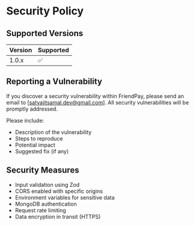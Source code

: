 # Security Policy

## Supported Versions

| Version | Supported          |
| ------- | ------------------ |
| 1.0.x   | :white_check_mark: |

## Reporting a Vulnerability

If you discover a security vulnerability within FriendPay, please send an email to [satyajitsamal.dev@gmail.com]. All security vulnerabilities will be promptly addressed.

Please include:
- Description of the vulnerability
- Steps to reproduce
- Potential impact
- Suggested fix (if any)

## Security Measures

- Input validation using Zod
- CORS enabled with specific origins
- Environment variables for sensitive data
- MongoDB authentication
- Request rate limiting
- Data encryption in transit (HTTPS)